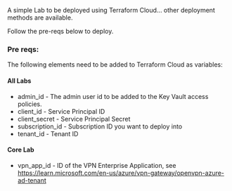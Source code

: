 A simple Lab to be deployed using Terraform Cloud... other deployment methods are available. 

Follow the pre-reqs below to deploy. 

### Pre reqs:

The following elements need to be added to Terraform Cloud as variables:

#### All Labs
 - admin_id - The admin user id to be added to the Key Vault access policies. 
 - client_id - Service Principal ID
 - client_secret - Service Principal Secret
 - subscription_id - Subscription ID you want to deploy into
 - tenant_id - Tenant ID

#### Core Lab
 - vpn_app_id - ID of the VPN Enterprise Application, see https://learn.microsoft.com/en-us/azure/vpn-gateway/openvpn-azure-ad-tenant
